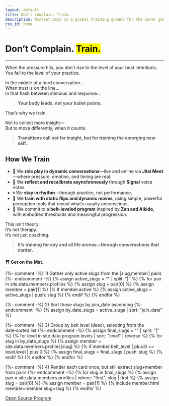 ```yaml
---
layout: default
title: Don’t Complain. Train.
description: Mindset Dojo is a global training ground for the inner game of presence, leadership, and emotional clarity. For conversations that matter—across all life arenas.
css_id: home
---
```


<h1>Don’t Complain. <mark>Train.</mark></h1>
<hr>

<p>When the pressure hits, you don’t rise to the level of your best intentions.<br>
You fall to the level of your practice.</p>

<p>In the middle of a hard conversation…<br>
When trust is on the line…<br>
In that flash between stimulus and response…</p>

<blockquote><strong>Your body leads, not your bullet points.</strong></blockquote>

<p>That’s why we train.</p>

<p>Not to collect more insight—<br>
But to move differently, when it counts.</p>

<blockquote><strong>Transitions call not for insight, but for training the emerging new self.</strong></blockquote>

<h2>How We Train</h2>
<ul>
  <li>🥋 We <strong>role play in dynamic conversations</strong>—live and online via <strong>Jitsi Meet</strong>—where pressure, emotion, and timing are real.</li>
  <li>🔁 We <strong>reflect and recalibrate asynchronously</strong> through <strong>Signal</strong> voice notes.</li>
  <li>🌀 We <strong>stay in rhythm</strong>—through practice, not performance.</li>
  <li>🧭 We <strong>train with static flips and dynamic moves</strong>, using simple, powerful perception tools that reveal what’s usually unconscious.</li>
  <li>🎯 We commit to a <strong>belt-leveled program</strong> inspired by <strong>Zen and Aikido</strong>, with embodied thresholds and meaningful progression.</li>
</ul>

<p>This isn’t theory.<br>
It’s not therapy.<br>
It’s not just coaching.</p>

<blockquote><strong>It’s training for any and all life arenas—through conversations that matter.</strong></blockquote>

<p><strong>⛩️ Get on the Mat.</strong></p>

<div class="md-members">

  {%- comment -%}
    1) Gather only active slugs from the [slug,member] pairs
  {%- endcomment -%}
  {% assign active_slugs = "" | split: "|" %}
  {% for pair in site.data.members.profiles %}
    {% assign slug   = pair[0] %}
    {% assign member = pair[1] %}
    {% if member.active %}
      {% assign active_slugs = active_slugs | push: slug %}
    {% endif %}
  {% endfor %}

  {%- comment -%}
    2) Sort those slugs by join_date ascending
  {%- endcomment -%}
  {% assign by_date_slugs = active_slugs | sort: "join_date" %}

  {%- comment -%}
    3) Group by belt level (desc), selecting from the date‑sorted list
  {%- endcomment -%}
  {% assign final_slugs = "" | split: "|" %}
  {% for level in site.data.program.levels | sort: "level" | reverse %}
    {% for slug in by_date_slugs %}
      {% assign member = site.data.members.profiles[slug] %}
      {% if member.belt_level | plus:0 == level.level | plus:0 %}
        {% assign final_slugs = final_slugs | push: slug %}
      {% endif %}
    {% endfor %}
  {% endfor %}

  {%- comment -%}
    4) Render each card once, but still extract slug+member from pairs
  {%- endcomment -%}
  {% for slug in final_slugs %}
    {% assign pair   = site.data.members.profiles | where: "first", slug | first %}
    {% assign slug   = pair[0] %}
    {% assign member = pair[1] %}
    {% include member.html member=member slug=slug %}
  {% endfor %}

</div>




<div class="md-cta-group">
    <a href="./program">Open Source Program</a>
</div>
